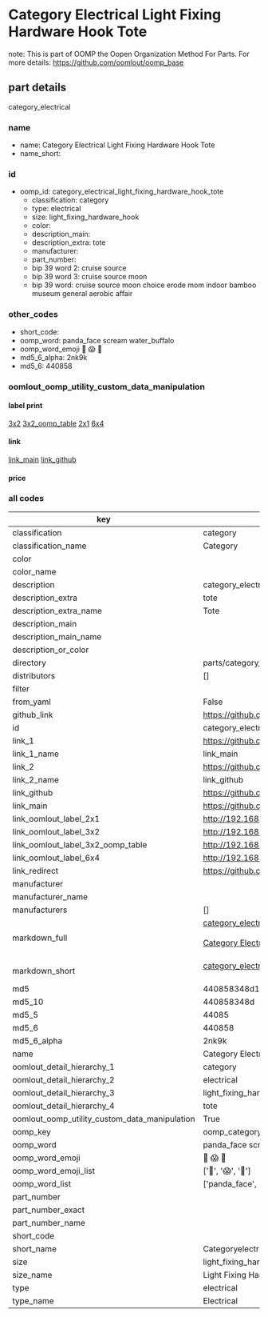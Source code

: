 # Category Electrical Light Fixing Hardware Hook Tote  

note: This is part of OOMP the Oopen Organization Method For Parts. For more details: https://github.com/oomlout/oomp_base

##  part details
  



category_electrical



### name
* name: Category Electrical Light Fixing Hardware Hook Tote
* name_short: 
### id
* oomp_id: category_electrical_light_fixing_hardware_hook_tote
  * classification: category
  * type: electrical
  * size: light_fixing_hardware_hook
  * color: 
  * description_main: 
  * description_extra: tote
  * manufacturer: 
  * part_number: 
  * bip 39 word 2: cruise source
  * bip 39 word 3: cruise source moon
  * bip 39 word: cruise source moon choice erode mom indoor bamboo museum general aerobic affair

### other_codes
* short_code: 
* oomp_word: panda_face scream water_buffalo
* oomp_word_emoji :panda_face: :scream: :water_buffalo:
* md5_6_alpha: 2nk9k
* md5_6: 440858






### oomlout_oomp_utility_custom_data_manipulation
#### label print
[3x2](http://192.168.1.245:1112/?label=oomp%202nk9k)
[3x2_oomp_table](http://192.168.1.108:1112/?label=oomp%202nk9k)
[2x1](http://192.168.1.242:1112/?label=oomp%202nk9k)
[6x4](http://192.168.1.55:1112/?label=oomp%202nk9k)    

#### link

[link_main](https://github.com/oomlout/oomlout_oomp_version_1_messy/tree/main/parts/category_electrical_light_fixing_hardware_hook_tote) [link_github](https://github.com/oomlout/oomlout_oomp_version_1_messy/tree/main/parts/category_electrical_light_fixing_hardware_hook_tote)                             

#### price







### all codes 
| key | value |  
| --- | --- |  
| classification | category |  
| classification_name | Category |  
| color |  |  
| color_name |  |  
| description | category_electrical |  
| description_extra | tote |  
| description_extra_name | Tote |  
| description_main |  |  
| description_main_name |  |  
| description_or_color |   |  
| directory | parts/category_electrical_light_fixing_hardware_hook_tote |  
| distributors | [] |  
| filter |  |  
| from_yaml | False |  
| github_link | https://github.com/oomlout/oomlout_oomp_part_src/tree/main/parts/category_electrical_light_fixing_hardware_hook_tote |  
| id | category_electrical_light_fixing_hardware_hook_tote |  
| link_1 | https://github.com/oomlout/oomlout_oomp_version_1_messy/tree/main/parts/category_electrical_light_fixing_hardware_hook_tote |  
| link_1_name | link_main |  
| link_2 | https://github.com/oomlout/oomlout_oomp_version_1_messy/tree/main/parts/category_electrical_light_fixing_hardware_hook_tote |  
| link_2_name | link_github |  
| link_github | https://github.com/oomlout/oomlout_oomp_version_1_messy/tree/main/parts/category_electrical_light_fixing_hardware_hook_tote |  
| link_main | https://github.com/oomlout/oomlout_oomp_version_1_messy/tree/main/parts/category_electrical_light_fixing_hardware_hook_tote |  
| link_oomlout_label_2x1 | http://192.168.1.242:1112/?label=oomp%202nk9k |  
| link_oomlout_label_3x2 | http://192.168.1.245:1112/?label=oomp%202nk9k |  
| link_oomlout_label_3x2_oomp_table | http://192.168.1.108:1112/?label=oomp%202nk9k |  
| link_oomlout_label_6x4 | http://192.168.1.55:1112/?label=oomp%202nk9k |  
| link_redirect | https://github.com/oomlout/oomlout_oomp_version_1_messy/tree/main/parts/category_electrical_light_fixing_hardware_hook_tote |  
| manufacturer |  |  
| manufacturer_name |  |  
| manufacturers | [] |  
| markdown_full | [category_electrical_light_fixing_hardware_hook_tote](none)<br>[](none)<br>[Category Electrical Light Fixing Hardware Hook Tote](none)<br><br> |  
| markdown_short | [category_electrical_light_fixing_hardware_hook_tote](none)<br><br> |  
| md5 | 440858348d120e623b2642831f3401a5 |  
| md5_10 | 440858348d |  
| md5_5 | 44085 |  
| md5_6 | 440858 |  
| md5_6_alpha | 2nk9k |  
| name | Category Electrical Light Fixing Hardware Hook Tote |  
| oomlout_detail_hierarchy_1 | category |  
| oomlout_detail_hierarchy_2 | electrical |  
| oomlout_detail_hierarchy_3 | light_fixing_hardware_hook |  
| oomlout_detail_hierarchy_4 | tote |  
| oomlout_oomp_utility_custom_data_manipulation | True |  
| oomp_key | oomp_category_electrical_light_fixing_hardware_hook_tote |  
| oomp_word | panda_face scream water_buffalo |  
| oomp_word_emoji | :panda_face: :scream: :water_buffalo: |  
| oomp_word_emoji_list | [':panda_face:', ':scream:', ':water_buffalo:'] |  
| oomp_word_list | ['panda_face', 'scream', 'water_buffalo'] |  
| part_number |  |  
| part_number_exact |  |  
| part_number_name |  |  
| short_code |  |  
| short_name | Categoryelectrical |  
| size | light_fixing_hardware_hook |  
| size_name | Light Fixing Hardware Hook |  
| type | electrical |  
| type_name | Electrical |  
